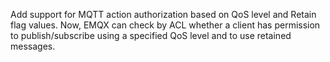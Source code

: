 Add support for MQTT action authorization based on QoS level and Retain flag values.
Now, EMQX can check by ACL whether a client has permission to publish/subscribe using a specified QoS level and to use retained messages.
